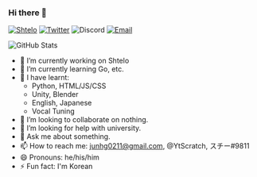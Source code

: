 ### Hi there 👋

[![Shtelo](http://img.shields.io/badge/스치-Shtelo-fdde59)](https://www.shtelo.org/)
[![Twitter](https://img.shields.io/badge/%40YtScratch-Twitter-1DA1F2)](https://twitter.com/YtScratch)
![Discord](https://img.shields.io/badge/스치%239811-Discord-7289DA)
[![Email](https://img.shields.io/badge/juhng0211-%40gmail.com-de5246)](mailto://junhg0211@gmail.com)

![GitHub Stats](https://github-readme-stats.vercel.app/api?username=junhg0211&show_icons=true)

- 🔭 I’m currently working on Shtelo
- 🌱 I’m currently learning Go, etc.
- 📖 I have learnt:
  - Python, HTML/JS/CSS
  - Unity, Blender
  - English, Japanese
  - Vocal Tuning
- 👯 I’m looking to collaborate on nothing.
- 🤔 I’m looking for help with university.
- 💬 Ask me about something.
- 📫 How to reach me: junhg0211@gmail.com, @YtScratch, スチー#9811
- 😄 Pronouns: he/his/him
- ⚡ Fun fact: I'm Korean
